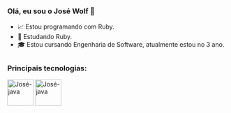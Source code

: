 ### Olá, eu sou o José Wolf 👋

- 📈 Estou programando com Ruby.
- 📘 Estudando Ruby.
- 🎓 Estou cursando Engenharia de Software, atualmente estou no 3 ano.

##

### Principais tecnologias:
<div>
  <img align = "center" alt = "José-java" width = "60" heigth = "40" src="https://cdn.jsdelivr.net/gh/devicons/devicon/icons/java/java-original-wordmark.svg" />
  <img align = "center" alt = "José-java" width = "60" heigth = "40" src="https://cdn.jsdelivr.net/gh/devicons/devicon/icons/ruby/ruby-original.svg" />
</div>

